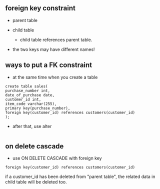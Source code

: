 ## foreign key constraint

- parent table
- child table
  - child table references parent table.
  
- the two keys may have different names!

## ways to put a FK constraint

- at the same time when you create a table
```
create table sales(
purchase_number int,
date_of_purchase date,
customer_id int,
item_code varchar(255),
primary key(purchase_number),
foreign key(customer_id) references customers(customer_id)
);
```

- after that, use alter
```

```


## on delete cascade

- use ON DELETE CASCADE with foreign key
```
foreign key(customer_id) references customers(customer_id)
```
if a customer_id has been deleted from "parent table", the related data in child table will be deleted too.



